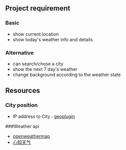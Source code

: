 ## Project requirement 

### Basic

- show current location 
- show today's weather info and details

### Alternative 

- can search/chose a city
- show the next 7 day's weather
- change background according to the weather state



## Resources

### City position

- IP address to City : [geoplugin](http://www.geoplugin.net/json.gp?ip=xx.xx&jsoncallback=)

###Weather api

- [openweathermap](https://openweathermap.org/forecast5)
- [心知天气](https://www.seniverse.com/doc)
